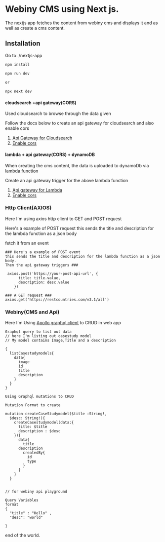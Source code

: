 # Webiny CMS using Next js.

The nextjs app fetches the content from webiny cms and displays it and as well as create a cms content.

## Installation


Go to ./nextjs-app
```bash
npm install

npm run dev

or
 
npx next dev
```

#### cloudsearch +api gateway(CORS)

Used cloudsearch to browse through the data given 


Follow the docs below to create an api gateway for cloudsearch and also enable cors

1. [Api Gateway for Cloudsearch](https://docs.aws.amazon.com/cloudsearch/latest/developerguide/api-gateway.html)
2. [Enable cors](https://docs.aws.amazon.com/apigateway/latest/developerguide/how-to-cors-console.html)

#### lambda + api gateway(CORS) + dynamoDB

When creating the cms content, the data is uploaded to dynamoDb via [lambda function](https://github.com/creazer-I/webiny-nextjs/blob/main/db-cloudsearch-item.py)


Create an api gateway trigger for the above lambda function 

1. [Api gateway for Lambda](https://docs.aws.amazon.com/lambda/latest/dg/services-apigateway.html)
2. [Enable cors](https://docs.aws.amazon.com/apigateway/latest/developerguide/how-to-cors-console.html)


### Http Client(AXIOS)
Here I'm using axios http client to GET and POST request

Here's a example of POST request
this sends the title and description for the lambda function as a json body

fetch it from an event  

```
### Here's a example of POST event 
this sends the title and description for the lambda function as a json body.
Then the api gateway triggers ###
  
 axios.post('https://your-post-api-url', {
      title: title.value,
      description: desc.value
    })
```
``` 
### A GET request ###
axios.get('https://restcountries.com/v3.1/all')
```


### Webiny(CMS and Api) 
Here I'm Using [Apollo graphql client](https://www.apollographql.com/docs/react/) to CRUD in web app

```
Graphql query to list out data 
// here I'm listing out casestudy model
// My model contains Image,Title and a description

{
  listCasestudymodels{
    data{
      image
      id
      title
      description
    }
  }
}
```

```
Using Graphql mutations to CRUD

Mutation Format to create

mutation createCaseStudymodel($title :String!,
  $desc: String!){
    createCasestudymodel(data:{
      title: $title
      description : $desc
    }){
      data{
        title
	  description
        createdBy{
          id
          type
        }
      }
    }
  }


// for webiny api playground 

Query Variables
format
{
  "title" : "Hello" ,
  "desc": "world"
  
}

```

end of the world.
